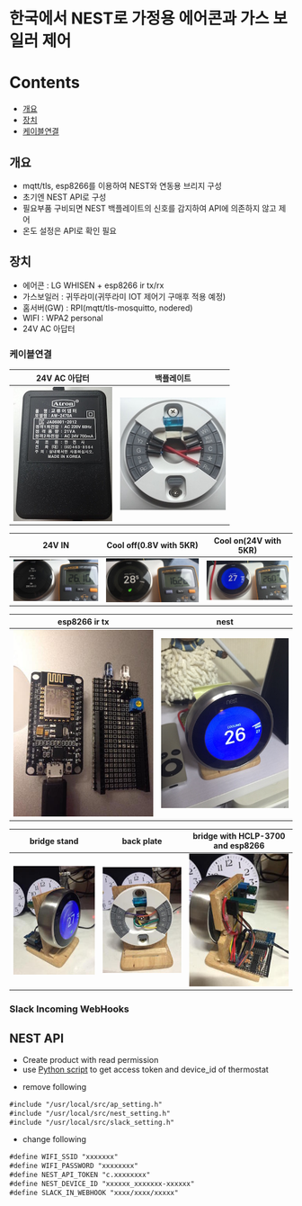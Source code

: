 한국에서 NEST로 가정용 에어콘과 가스 보일러 제어
======================================

# Contents
- [개요](#개요)
- [장치](#장치)
- [케이블연결](#케이블연결)


## 개요
* mqtt/tls, esp8266를 이용하여 NEST와 연동용 브리지 구성
* 초기엔 NEST API로 구성
* 필요부품 구비되면 NEST 백플레이트의 신호를 감지하여 API에 의존하지 않고 제어
* 온도 설정은 API로 확인 필요

## 장치
* 에어콘 : LG WHISEN + esp8266 ir tx/rx
* 가스보일러 : 귀뚜라미(귀뚜라미 IOT 제어기 구매후 적용 예정)
* 홈서버(GW) : RPI(mqtt/tls-mosquitto, nodered)
* WIFI : WPA2 personal
* 24V AC 아답터


### 케이블연결
24V AC 아답터 | 백플레이트 
------------|----------
![image](./pics/01-ac24v.jpg) | ![image](./pics/02-backplate.jpg) 

 24V IN | Cool off(0.8V with 5KR) | Cool on(24V with 5KR)
--------|----------|---------
![image](./pics/03-24vacin.jpg) | ![image](./pics/04-cooloff.jpg) | ![image](./pics/05-coolon.jpg)

esp8266 ir tx | nest
------------|----------
![image](./pics/06-irdriver.jpg) | ![image](./pics/07-nest.jpg)

 bridge stand | back plate | bridge with HCLP-3700 and esp8266
--------|----------|---------
![image](./pics/08-stand.jpg) | ![image](./pics/09-backplate.jpg) | ![image](./pics/10-bridge.jpg)


### Slack Incoming WebHooks

## NEST API
* Create product with read permission
* use [Python script](https://github.com/chaeplin/nest-in-korea/blob/master/get_access_token/get_access_token.py) to get access token and device_id of thermostat
- remove following
```
#include "/usr/local/src/ap_setting.h"
#include "/usr/local/src/nest_setting.h"
#include "/usr/local/src/slack_setting.h"
```

- change following
```
#define WIFI_SSID "xxxxxxx"
#define WIFI_PASSWORD "xxxxxxxx"
#define NEST_API_TOKEN "c.xxxxxxxx"
#define NEST_DEVICE_ID "xxxxxx_xxxxxxx-xxxxxx"
#define SLACK_IN_WEBHOOK "xxxx/xxxx/xxxxx"
```

